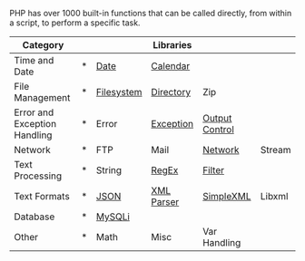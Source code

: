 PHP has over 1000 built-in functions that can be called directly, from within a script, to perform a specific task.

| Category | ||Libraries|||
| -------- | -------- |-------- | -------- | -------- | -------- | 
| Time and Date | *| [Date](../Func/phpDate.md)|[Calendar](../Func/phpCalendar.md) |||
|File Management|*|[Filesystem](../Adv/phpFile.md)|[Directory](../Adv/phpFile.md#php-directory-functions)| Zip||
|Error and Exception Handling|*| Error |[Exception](../Func/phpExceptions.md) | [Output Control](../Func/phpOutput.md) | |
| Network |*|FTP | Mail| [Network](../Func/phpCookie.md) | Stream|
| Text Processing | *|String|[RegEx](../Func/phpRegex.md)| [Filter](../Func/phpFilters.md)| |
| Text Formats | *|[JSON](../Func/phpJSON.md)| [XML Parser](../Adv/phpXML.md)|[SimpleXML](../Adv/phpXML.md#simplexml)|Libxml|
|Database |*| [MySQLi](../Adv/phpMySql.md) ||||
|Other|*|Math |Misc| Var Handling||